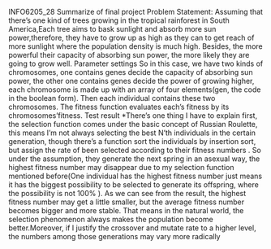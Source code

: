  INFO6205_28
Summarize of final project Problem Statement: Assuming that there’s one kind of trees growing in the tropical rainforest in South America,Each tree aims to bask sunlight and absorb more sun power,therefore, they have to grow up as high as they can to get reach of more sunlight where the population density is much high. Besides, the more powerful their capacity of absorbing sun power, the more likely they are going to grow well. Parameter settings So in this case, we have two kinds of chromosomes, one contains genes decide the capacity of absorbing sun power, the other one contains genes decide the power of growing higher, each chromosome is made up with an array of four elements(gen, the code in the boolean form). Then each individual contains these two chromosomes. The fitness function evaluates each’s fitness by its chromosomes’fitness. 
  Test result *There’s one thing I have to explain first, the selection function comes under the basic concept of Russian Roulette, this means I’m not always selecting the best N’th individuals in the certain generation, though there’s a function sort the individuals by insertion sort, but assign the rate of been selected according to their fitness numbers . So under the assumption, they generate the next spring in an asexual way, the highest fitness number may disappear due to my selection function mentioned before(One individual has the highest fitness number just means it has the biggest possibility to be selected to generate its offspring, where the possibility is not 100% ). As we can see from the result, the highest fitness number may get a little smaller, but the average fitness number becomes bigger and more stable. That means in the natural world, the selection phenomenon always makes the population become better.Moreover, if I justify the crossover and mutate rate to a higher level, the numbers among those generations may vary more radically
